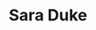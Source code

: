 ---
first_name: Sara
last_name: Duke
title: Sara Duke
role: Area Statistician
organizations:
- name: USDA Agricultural Research Service
user_groups:
- Members
superuser: no
---
